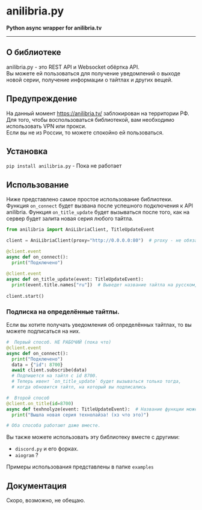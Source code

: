 # anilibria.py
**Python async wrapper for anilibria.tv**

<hr>

## О библиотеке
anilibria.py - это REST API и Websocket обёртка API. <br>
Вы можете ей пользоваться для получение уведомлений о выходе новой серии, получение информации о тайтлах и других вещей.

## Предупреждение
На данный момент https://anilibria.tv/ заблокирован на территории РФ. <br>
Для того, чтобы воспользоваться библиотекой, вам необходимо использовать VPN или прокси. <br>
Если вы не из России, то можете спокойно ей пользоваться.

## Установка

`pip install anilibria.py` - Пока не работает

## Использование

Ниже представлено самое простое использование библиотеки. <br>
Функция `on_connect` будет вызвана после успешного подключения к API anilibria.
Функция `on_title_update` будет вызываться после того, как на сервер будет залита новая серия любого тайтла. <br>

```py
from anilibria import AniLibriaClient, TitleUpdateEvent

client = AniLibriaClient(proxy="http://0.0.0.0:80")  # proxy - не обязательный аргумент

@client.event
async def on_connect():
  print("Подключено")
  
@client.event
async def on_title_update(event: TitleUpdateEvent):
  print(event.title.names["ru"])  # Выведет название тайтла на русском, который обновили.
  
client.start()
```

### Подписка на определённые тайтлы.

Если вы хотите получать уведомления об определённых тайтлах, то вы можете подписаться на них. <br>

```py
#  Первый способ. НЕ РАБОЧИЙ (пока что)
@client.event
async def on_connect():
  print("Подключено")
  data = {"id": 8700}
  await client.subscribe(data)
  # Подпишется на тайтл с id 8700.
  # Теперь ивент `on_title_update` будет вызываться только тогда, 
  # когда обновится тайтл, на который вы подписались

#  Второй способ
@client.on_title(id=8700)
async def texhnolyze(event: TitleUpdateEvent):  # Название функции может быть любое
  print("Вышла новая серия технолайза! (хз что это)")

# Оба способа работают даже вместе.

```
Вы также можете использовать эту библиотеку вместе с другими:
- `discord.py` и его форках.
- `aiogram` ?

Примеры использования представлены в папке `examples`

## Документация
Скоро, возможно, не обещаю.
